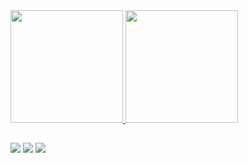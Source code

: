 <div>
  <a href="https://github.com/yuriboeira11tx">
  <img height="180em" src="https://github-readme-stats.vercel.app/api?username=yuriboeira11tx&show_icons=true&theme=dracula&include_all_commits=true&count_private=true"/>
  <img height="180em" src="https://github-readme-stats.vercel.app/api/top-langs/?username=yuriboeira11tx&layout=compact&langs_count=7&theme=dracula"/>
</div>
  
  ##
 
<div> 
  <a href="https://instagram.com/yuriboeira11tx" target="_blank"><img src="https://img.shields.io/badge/-Instagram-%23E4405F?style=for-the-badge&logo=instagram&logoColor=white" target="_blank"></a>
  <a href = "mailto:yuriboeira11tx@gmail.com"><img src="https://img.shields.io/badge/-Gmail-%23333?style=for-the-badge&logo=gmail&logoColor=white" target="_blank"></a>
  <a href="https://www.linkedin.com/in/yuri-boeira-b2a711202" target="_blank"><img src="https://img.shields.io/badge/-LinkedIn-%230077B5?style=for-the-badge&logo=linkedin&logoColor=white" target="_blank"></a> 
</div>
